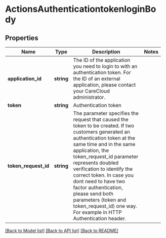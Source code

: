 # ActionsAuthenticationtokenloginBody

## Properties
Name | Type | Description | Notes
------------ | ------------- | ------------- | -------------
**application_id** | **string** | The ID of the application you need to login to with an authentication token. For the ID of an external application, please contact your CareCloud administrator. | 
**token** | **string** | Authentication token | 
**token_request_id** | **string** | The parameter specifies the request that caused the token to be created. If two customers generated an authentication token at the same time and in the same application, the token_request_id parameter represents doubled verification to identify the correct token. In case you dont need to have two factor authentication, please send both parameters (token and token_request_id) one way. For example in HTTP Authentication header. | 

[[Back to Model list]](../../README.md#documentation-for-models) [[Back to API list]](../../README.md#documentation-for-api-endpoints) [[Back to README]](../../README.md)

